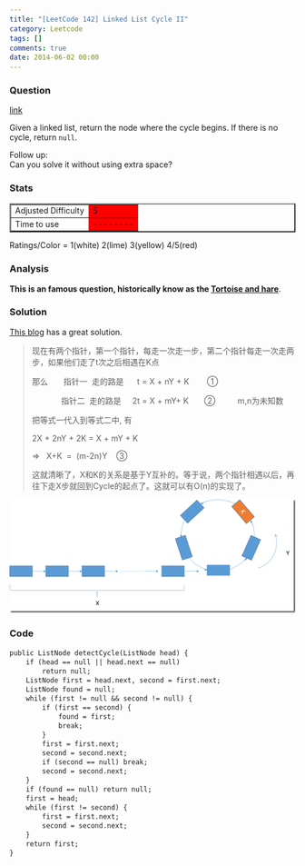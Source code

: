 ```yaml
---
title: "[LeetCode 142] Linked List Cycle II"
category: Leetcode
tags: []
comments: true
date: 2014-06-02 00:00
---
```



### Question

[link](https://oj.leetcode.com/problems/linked-list-cycle-ii/)

<div class="question-content bg-color bg-img font-color">
            <p class="font-color"></p><p class="font-color">
Given a linked list, return the node where the cycle begins. If there is no cycle, return <code>null</code>.
</p>

<p class="font-color">
Follow up:<br>
Can you solve it without using extra space?
</p><p class="font-color"></p>
          </div>

### Stats

<table border="2">
	<tr>
		<td>Adjusted Difficulty</td>
		<td bgcolor="red">5</td>
	</tr>
	<tr>
		<td>Time to use</td>
		<td bgcolor="red">--------</td>
	</tr>
</table>

Ratings/Color = 1(white) 2(lime) 3(yellow) 4/5(red)

### Analysis

**This is an famous question, historically know as the [Tortoise and hare](http://en.wikipedia.org/wiki/Cycle_detection#Tortoise_and_hare)**.

### Solution

[This blog](http://fisherlei.blogspot.sg/2013/11/leetcode-linked-list-cycle-ii-solution.html) has a great solution.

<blockquote cite="">
    <p class="font-color">现在有两个指针，第一个指针，每走一次走一步，第二个指针每走一次走两步，如果他们走了t次之后相遇在K点</p>
    <p class="font-color">那么&nbsp;&nbsp;&nbsp;&nbsp;&nbsp;&nbsp; 指针一&nbsp; 走的路是&nbsp;&nbsp;&nbsp;&nbsp;&nbsp; t = X + nY + K&nbsp;&nbsp;&nbsp;&nbsp;&nbsp;&nbsp;&nbsp; ①</p>
    <p class="font-color">&nbsp;&nbsp;&nbsp;&nbsp;&nbsp;&nbsp;&nbsp;&nbsp;&nbsp;&nbsp;&nbsp;&nbsp; 指针二&nbsp; 走的路是&nbsp;&nbsp;&nbsp;&nbsp; 2t = X + mY+ K&nbsp;&nbsp;&nbsp;&nbsp;&nbsp;&nbsp; ②&nbsp;&nbsp;&nbsp;&nbsp;&nbsp;&nbsp;&nbsp;&nbsp;&nbsp; m,n为未知数</p>
    <p class="font-color">把等式一代入到等式二中, 有</p>
    <p class="font-color">2X + 2nY + 2K = X + mY + K</p>
    <p class="font-color">=&gt;&nbsp;&nbsp; X+K&nbsp; =&nbsp; (m-2n)Y&nbsp;&nbsp;&nbsp; ③</p>
    <p class="font-color">这就清晰了，X和K的关系是基于Y互补的。等于说，两个指针相遇以后，再往下走X步就回到Cycle的起点了。这就可以有O(n)的实现了。</p>
</blockquote>

![](/images/Linked-List-Cycle-II.png)

### Code

    public ListNode detectCycle(ListNode head) {
        if (head == null || head.next == null)
    		return null;
    	ListNode first = head.next, second = first.next;
    	ListNode found = null;
    	while (first != null && second != null) {
    		if (first == second) {
    		    found = first;
    		    break;
    		}
    		first = first.next;
    		second = second.next;
    		if (second == null) break;
    		second = second.next;
    	}
    	if (found == null) return null;
    	first = head;
    	while (first != second) {
    		first = first.next;
    		second = second.next;
    	}
    	return first;
    }
